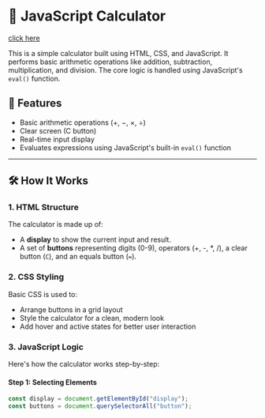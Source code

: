 # 🧮 JavaScript Calculator
<a href="https://harshkr70046.github.io/calculator/">click here</a>

This is a simple calculator built using HTML, CSS, and JavaScript. It performs basic arithmetic operations like addition, subtraction, multiplication, and division. The core logic is handled using JavaScript's `eval()` function.

## 🔧 Features

- Basic arithmetic operations (+, −, ×, ÷)
- Clear screen (C button)
- Real-time input display
- Evaluates expressions using JavaScript's built-in `eval()` function

---

## 🛠️ How It Works

### 1. HTML Structure

The calculator is made up of:
- A **display** to show the current input and result.
- A set of **buttons** representing digits (0-9), operators (+, -, *, /), a clear button (`C`), and an equals button (`=`).

### 2. CSS Styling

Basic CSS is used to:
- Arrange buttons in a grid layout
- Style the calculator for a clean, modern look
- Add hover and active states for better user interaction

### 3. JavaScript Logic

Here's how the calculator works step-by-step:

#### Step 1: Selecting Elements

```js
const display = document.getElementById("display");
const buttons = document.querySelectorAll("button");

